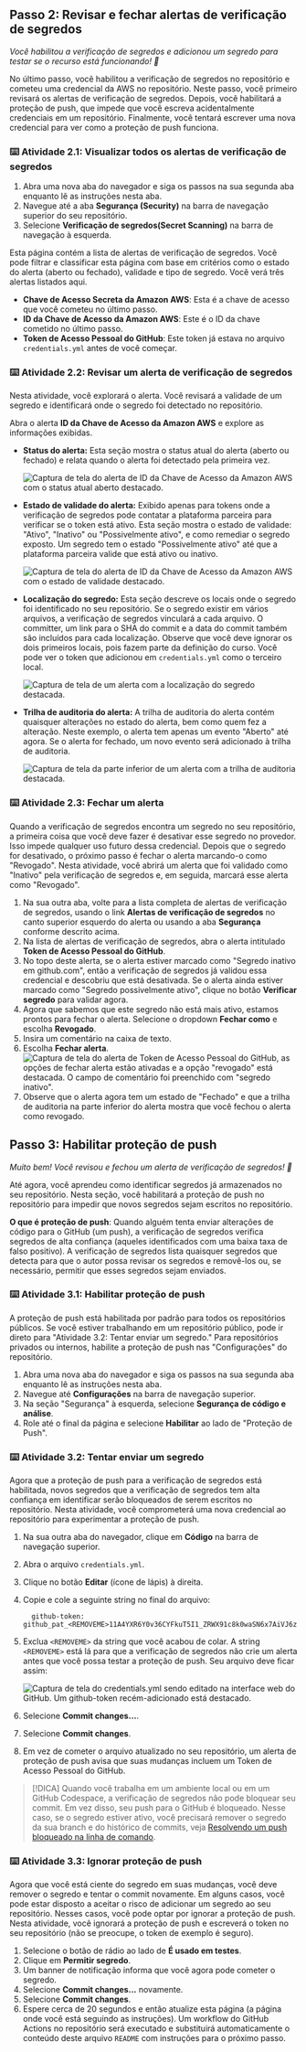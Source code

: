 ## Passo 2: Revisar e fechar alertas de verificação de segredos

_Você habilitou a verificação de segredos e adicionou um segredo para testar se o recurso está funcionando! :tada:_

No último passo, você habilitou a verificação de segredos no repositório e cometeu uma credencial da AWS no repositório. Neste passo, você primeiro revisará os alertas de verificação de segredos. Depois, você habilitará a proteção de push, que impede que você escreva acidentalmente credenciais em um repositório. Finalmente, você tentará escrever uma nova credencial para ver como a proteção de push funciona.

### :keyboard: Atividade 2.1: Visualizar todos os alertas de verificação de segredos

1. Abra uma nova aba do navegador e siga os passos na sua segunda aba enquanto lê as instruções nesta aba.
2. Navegue até a aba **Segurança (Security)** na barra de navegação superior do seu repositório.
3. Selecione **Verificação de segredos(Secret Scanning)** na barra de navegação à esquerda.

Esta página contém a lista de alertas de verificação de segredos. Você pode filtrar e classificar esta página com base em critérios como o estado do alerta (aberto ou fechado), validade e tipo de segredo. Você verá três alertas listados aqui.

- **Chave de Acesso Secreta da Amazon AWS**: Esta é a chave de acesso que você cometeu no último passo.
- **ID da Chave de Acesso da Amazon AWS**: Este é o ID da chave cometido no último passo.
- **Token de Acesso Pessoal do GitHub**: Este token já estava no arquivo `credentials.yml` antes de você começar.

### :keyboard: Atividade 2.2: Revisar um alerta de verificação de segredos

Nesta atividade, você explorará o alerta. Você revisará a validade de um segredo e identificará onde o segredo foi detectado no repositório.

Abra o alerta **ID da Chave de Acesso da Amazon AWS** e explore as informações exibidas.

- **Status do alerta:** Esta seção mostra o status atual do alerta (aberto ou fechado) e relata quando o alerta foi detectado pela primeira vez.

  ![Captura de tela do alerta de ID da Chave de Acesso da Amazon AWS com o status atual aberto destacado.](/images/alert-status.png)

- **Estado de validade do alerta:** Exibido apenas para tokens onde a verificação de segredos pode contatar a plataforma parceira para verificar se o token está ativo. Esta seção mostra o estado de validade: "Ativo", "Inativo" ou "Possivelmente ativo", e como remediar o segredo exposto. Um segredo tem o estado "Possivelmente ativo" até que a plataforma parceira valide que está ativo ou inativo.

  ![Captura de tela do alerta de ID da Chave de Acesso da Amazon AWS com o estado de validade destacado.](/images/alert-validity-state.png)

- **Localização do segredo:** Esta seção descreve os locais onde o segredo foi identificado no seu repositório. Se o segredo existir em vários arquivos, a verificação de segredos vinculará a cada arquivo. O committer, um link para o SHA do commit e a data do commit também são incluídos para cada localização. Observe que você deve ignorar os dois primeiros locais, pois fazem parte da definição do curso. Você pode ver o token que adicionou em `credentials.yml` como o terceiro local.

  ![Captura de tela de um alerta com a localização do segredo destacada.](/images/secret-location.png)

- **Trilha de auditoria do alerta:** A trilha de auditoria do alerta contém quaisquer alterações no estado do alerta, bem como quem fez a alteração. Neste exemplo, o alerta tem apenas um evento "Aberto" até agora. Se o alerta for fechado, um novo evento será adicionado à trilha de auditoria.

  ![Captura de tela da parte inferior de um alerta com a trilha de auditoria destacada.](/images/audit-trail.png)

### :keyboard: Atividade 2.3: Fechar um alerta

Quando a verificação de segredos encontra um segredo no seu repositório, a primeira coisa que você deve fazer é desativar esse segredo no provedor. Isso impede qualquer uso futuro dessa credencial. Depois que o segredo for desativado, o próximo passo é fechar o alerta marcando-o como "Revogado". Nesta atividade, você abrirá um alerta que foi validado como "Inativo" pela verificação de segredos e, em seguida, marcará esse alerta como "Revogado".

1. Na sua outra aba, volte para a lista completa de alertas de verificação de segredos, usando o link **Alertas de verificação de segredos** no canto superior esquerdo do alerta ou usando a aba **Segurança** conforme descrito acima.
2. Na lista de alertas de verificação de segredos, abra o alerta intitulado **Token de Acesso Pessoal do GitHub**.
3. No topo deste alerta, se o alerta estiver marcado como "Segredo inativo em github.com", então a verificação de segredos já validou essa credencial e descobriu que está desativada. Se o alerta ainda estiver marcado como "Segredo possivelmente ativo", clique no botão **Verificar segredo** para validar agora.
5. Agora que sabemos que este segredo não está mais ativo, estamos prontos para fechar o alerta. Selecione o dropdown **Fechar como** e escolha **Revogado**.
7. Insira um comentário na caixa de texto.
8. Escolha **Fechar alerta**.
   ![Captura de tela do alerta de Token de Acesso Pessoal do GitHub, as opções de fechar alerta estão ativadas e a opção "revogado" está destacada. O campo de comentário foi preenchido com "segredo inativo".](/images/revoke-token.png)
9. Observe que o alerta agora tem um estado de "Fechado" e que a trilha de auditoria na parte inferior do alerta mostra que você fechou o alerta como revogado.

## Passo 3: Habilitar proteção de push

_Muito bem! Você revisou e fechou um alerta de verificação de segredos! :tada:_

Até agora, você aprendeu como identificar segredos já armazenados no seu repositório. Nesta seção, você habilitará a proteção de push no repositório para impedir que novos segredos sejam escritos no repositório.

**O que é proteção de push**: Quando alguém tenta enviar alterações de código para o GitHub (um push), a verificação de segredos verifica segredos de alta confiança (aqueles identificados com uma baixa taxa de falso positivo). A verificação de segredos lista quaisquer segredos que detecta para que o autor possa revisar os segredos e removê-los ou, se necessário, permitir que esses segredos sejam enviados.

### :keyboard: Atividade 3.1: Habilitar proteção de push

A proteção de push está habilitada por padrão para todos os repositórios públicos. Se você estiver trabalhando em um repositório público, pode ir direto para "Atividade 3.2: Tentar enviar um segredo." Para repositórios privados ou internos, habilite a proteção de push nas "Configurações" do repositório.

1. Abra uma nova aba do navegador e siga os passos na sua segunda aba enquanto lê as instruções nesta aba.
2. Navegue até **Configurações** na barra de navegação superior.
3. Na seção "Segurança" à esquerda, selecione **Segurança de código e análise**.
4. Role até o final da página e selecione **Habilitar** ao lado de "Proteção de Push".

### :keyboard: Atividade 3.2: Tentar enviar um segredo

Agora que a proteção de push para a verificação de segredos está habilitada, novos segredos que a verificação de segredos tem alta confiança em identificar serão bloqueados de serem escritos no repositório. Nesta atividade, você comprometerá uma nova credencial ao repositório para experimentar a proteção de push.

1. Na sua outra aba do navegador, clique em **Código** na barra de navegação superior.
2. Abra o arquivo `credentials.yml`.
3. Clique no botão **Editar** (ícone de lápis) à direita.
4. Copie e cole a seguinte string no final do arquivo:

    ```
      github-token: github_pat_<REMOVEME>11A4YXR6Y0v36CYFkuT5I1_ZRWX91c8k0waSN6x7AiVJ6zZ9ZHUQXBblBqFQpKd23V6CL7MWMPopnmBxzn
    ```

5. Exclua `<REMOVEME>` da string que você acabou de colar. A string `<REMOVEME>` está lá para que a verificação de segredos não crie um alerta antes que você possa testar a proteção de push. Seu arquivo deve ficar assim:

    ![Captura de tela do credentials.yml sendo editado na interface web do GitHub. Um github-token recém-adicionado está destacado.](/images/push-protection.png)

6.  Selecione **Commit changes...**.
7.  Selecione **Commit changes**.
8.  Em vez de cometer o arquivo atualizado no seu repositório, um alerta de proteção de push avisa que suas mudanças incluem um Token de Acesso Pessoal do GitHub.

> [!DICA]
> Quando você trabalha em um ambiente local ou em um GitHub Codespace, a verificação de segredos não pode bloquear seu commit. Em vez disso, seu push para o GitHub é bloqueado. Nesse caso, se o segredo estiver ativo, você precisará remover o segredo da sua branch e do histórico de commits, veja [Resolvendo um push bloqueado na linha de comando](https://docs.github.com/en/code-security/secret-scanning/pushing-a-branch-blocked-by-push-protection#resolving-a-blocked-push-on-the-command-line).

### :keyboard: Atividade 3.3: Ignorar proteção de push

Agora que você está ciente do segredo em suas mudanças, você deve remover o segredo e tentar o commit novamente. Em alguns casos, você pode estar disposto a aceitar o risco de adicionar um segredo ao seu repositório. Nesses casos, você pode optar por ignorar a proteção de push. Nesta atividade, você ignorará a proteção de push e escreverá o token no seu repositório (não se preocupe, o token de exemplo é seguro).

1. Selecione o botão de rádio ao lado de **É usado em testes**.
2. Clique em **Permitir segredo**.
3. Um banner de notificação informa que você agora pode cometer o segredo.
4. Selecione **Commit changes...** novamente.
5. Selecione **Commit changes**.
6. Espere cerca de 20 segundos e então atualize esta página (a página onde você está seguindo as instruções). Um workflow do GitHub Actions no repositório será executado e substituirá automaticamente o conteúdo deste arquivo `README` com instruções para o próximo passo.
